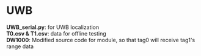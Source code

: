 # UWB
**UWB_serial.py**:  for UWB localization  
**T0.csv & T1.csv**:  data for offline testing  
**DW1000**:  Modified source code for module, so that tag0 will receive tag1's range data  
